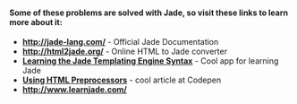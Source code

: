 #### Some of these problems are solved with Jade, so visit these links to learn more about it:

* **<a href="http://jade-lang.com/">http://jade-lang.com/</a>** - Official Jade Documentation
* **<a href="http://html2jade.org/">http://html2jade.org/</a>** - Online HTML to Jade converter
* **<a href="http://cssdeck.com/labs/learning-the-jade-templating-engine-syntax">Learning the Jade Templating Engine Syntax</a>** - Cool app for learning Jade
* **<a href="">Using HTML Preprocessors</a>** - cool article at Codepen
* **<a href="http://www.learnjade.com/">http://www.learnjade.com/</a>**
